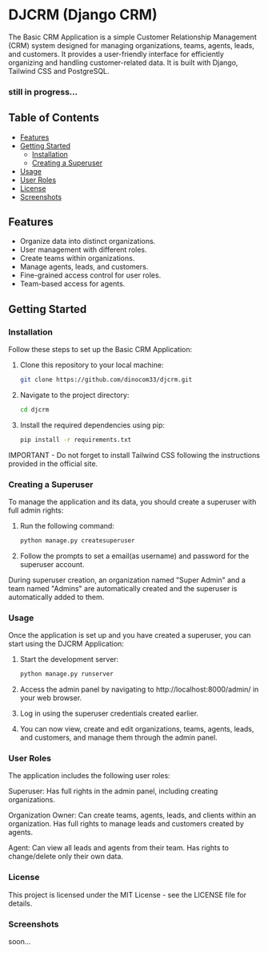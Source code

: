 # DJCRM (Django CRM)

The Basic CRM Application is a simple Customer Relationship Management (CRM) system designed for managing organizations, teams, agents, leads, and customers. It provides a user-friendly interface for efficiently organizing and handling customer-related data. 
It is built with Django, Tailwind CSS and PostgreSQL.
### still in progress...

## Table of Contents

- [Features](#features)
- [Getting Started](#getting-started)
  - [Installation](#installation)
  - [Creating a Superuser](#creating-a-superuser)
- [Usage](#usage)
- [User Roles](#user-roles)
- [License](#license)
- [Screenshots](#screenshots)

## Features

- Organize data into distinct organizations.
- User management with different roles.
- Create teams within organizations.
- Manage agents, leads, and customers.
- Fine-grained access control for user roles.
- Team-based access for agents.

## Getting Started

### Installation

Follow these steps to set up the Basic CRM Application:

1. Clone this repository to your local machine:

   ```bash
   git clone https://github.com/dinocom33/djcrm.git

2. Navigate to the project directory:

   ```bash
   cd djcrm

3. Install the required dependencies using pip:

   ```bash
   pip install -r requirements.txt

IMPORTANT - Do not forget to install Tailwind CSS following the instructions provided in the official site.

### Creating a Superuser

To manage the application and its data, you should create a superuser with full admin rights:

1. Run the following command:

   ```bash
   python manage.py createsuperuser

2. Follow the prompts to set a email(as username) and password for the superuser account.
   
During superuser creation, an organization named "Super Admin" and a team named "Admins" are automatically created and the superuser is automatically added to them.

### Usage

Once the application is set up and you have created a superuser, you can start using the DJCRM Application:

 1. Start the development server:

    ```bash
    python manage.py runserver
2. Access the admin panel by navigating to http://localhost:8000/admin/ in your web browser.
3. Log in using the superuser credentials created earlier.
4. You can now view, create and edit organizations, teams, agents, leads, and customers, and manage them through the admin panel.

### User Roles

The application includes the following user roles:

 Superuser: Has full rights in the admin panel, including creating organizations.
 
 Organization Owner: Can create teams, agents, leads, and clients within an organization. Has full rights to manage leads and customers created by agents.
 
 Agent: Can view all leads and agents from their team. Has rights to change/delete only their own data.

### License

This project is licensed under the MIT License - see the LICENSE file for details.

### Screenshots

soon...

